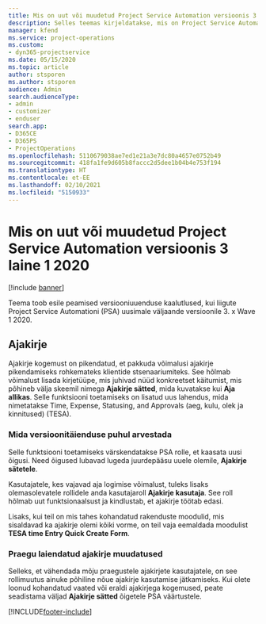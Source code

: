 ```yaml
---
title: Mis on uut või muudetud Project Service Automation versioonis 3.x laine 1 2020
description: Selles teemas kirjeldatakse, mis on Project Service Automationi versioonis 3 laine 1 2020 uus ja mida on muudetud.
manager: kfend
ms.service: project-operations
ms.custom:
- dyn365-projectservice
ms.date: 05/15/2020
ms.topic: article
author: stsporen
ms.author: stsporen
audience: Admin
search.audienceType:
- admin
- customizer
- enduser
search.app:
- D365CE
- D365PS
- ProjectOperations
ms.openlocfilehash: 5110679038ae7ed1e21a3e7dc80a4657e0752b49
ms.sourcegitcommit: 418fa1fe9d605b8faccc2d5dee1b04b4e753f194
ms.translationtype: HT
ms.contentlocale: et-EE
ms.lasthandoff: 02/10/2021
ms.locfileid: "5150933"
---
```

# <a name="whats-new-or-changed-in-project-service-automation-version-3-wave-1-2020"></a>Mis on uut või muudetud Project Service Automation versioonis 3 laine 1 2020

[!include [banner](../includes/psa-now-project-operations.md)]

Teema toob esile peamised versiooniuuenduse kaalutlused, kui liigute Project Service Automationi (PSA) uusimale väljaande versioonile 3. x Wave 1 2020.

## <a name="time-entry"></a>Ajakirje
Ajakirje kogemust on pikendatud, et pakkuda võimalusi ajakirje pikendamiseks rohkemateks klientide stsenaariumiteks. See hõlmab võimalust lisada kirjetüüpe, mis juhivad nüüd konkreetset käitumist, mis põhineb välja skeemil nimega **Ajakirje sätted**, mida kuvatakse kui **Aja allikas**. Selle funktsiooni toetamiseks on lisatud uus lahendus, mida nimetatakse Time, Expense, Statusing, and Approvals (aeg, kulu, olek ja kinnitused) (TESA).

### <a name="upgrade-consideration"></a>Mida versioonitäienduse puhul arvestada
Selle funktsiooni toetamiseks värskendatakse PSA rolle, et kaasata uusi õigusi. Need õigused lubavad lugeda juurdepääsu uuele olemile, **Ajakirje sätetele**.

Kasutajatele, kes vajavad aja logimise võimalust, tuleks lisaks olemasolevatele rollidele anda kasutajaroll **Ajakirje kasutaja**. See roll hõlmab uut funktsionaalsust ja kindlustab, et ajakirje töötab edasi.

Lisaks, kui teil on mis tahes kohandatud rakenduste moodulid, mis sisaldavad ka ajakirje olemi kõiki vorme, on teil vaja eemaldada moodulist **TESA time Entry Quick Create Form**.

### <a name="currently-extended-time-entry-changes"></a>Praegu laiendatud ajakirje muudatused
Selleks, et vähendada mõju praegustele ajakirjete kasutajatele, on see rollimuutus ainuke põhiline nõue ajakirje kasutamise jätkamiseks. Kui olete loonud kohandatud vaated või eraldi ajakirjega kogemused, peate seadistama väljad **Ajakirje sätted** õigetele PSA väärtustele.


[!INCLUDE[footer-include](../includes/footer-banner.md)]